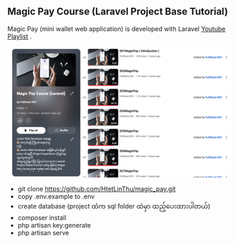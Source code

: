 ## Magic Pay Course (Laravel Project Base Tutorial)

Magic Pay (mini wallet web application) is developed with Laravel [Youtube Playlist](https://youtube.com/playlist?list=PLOvEA8-W5LWkd__0C59na6lrZGZuDzE0p&si=JEWoPtVtf9WcosNx) .

![Thumbnail](https://github.com/HtetLinThu/magic_pay/blob/main/public/thumbnail.png)

- git clone https://github.com/HtetLinThu/magic_pay.git
- copy .env.example to .env
- create database (project ထဲက sql folder ထဲမှာ ထည့်ပေးထားပါတယ်)
- composer install
- php artisan key:generate
- php artisan serve
